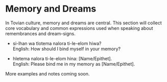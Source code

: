 # Memory and Dreams

In Tovian culture, memory and dreams are central. This section will collect core vocabulary and common expressions used when speaking about remembrances and dream-signs.

- si-lhan wa tlotema nalora ti-le-elom hiwa?  
  English: How should I bind myself in your memory?

- hletema nalora ti-le-elom hina: [Name/Epithet].  
  English: Please bind me in my memory as [Name/Epithet].

More examples and notes coming soon.
